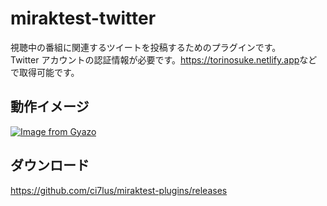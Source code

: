 # miraktest-twitter

視聴中の番組に関連するツイートを投稿するためのプラグインです。<br />
Twitter アカウントの認証情報が必要です。<https://torinosuke.netlify.app>などで取得可能です。

## 動作イメージ

[![Image from Gyazo](https://i.gyazo.com/35e5765188791dc4f9ccbf5ee3de1805.png)](https://gyazo.com/35e5765188791dc4f9ccbf5ee3de1805)

## ダウンロード

<https://github.com/ci7lus/miraktest-plugins/releases>
